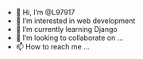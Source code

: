 - 👋 Hi, I’m @L97917
- 👀 I’m interested in web development
- 🌱 I’m currently learning Django
- 💞️ I’m looking to collaborate on ...
- 📫 How to reach me ...

<!---
L97917/L97917 is a ✨ special ✨ repository because its `README.md` (this file) appears on your GitHub profile.
You can click the Preview link to take a look at your changes.
--->
